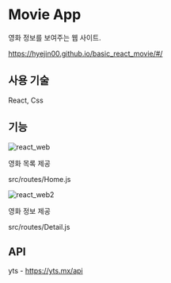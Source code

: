 # Movie App
영화 정보를 보여주는 웹 사이트.

https://hyejin00.github.io/basic_react_movie/#/

## 사용 기술
React, Css

## 기능
![react_web](https://user-images.githubusercontent.com/44718809/98741888-c76f1080-23f0-11eb-85e1-17f6f3f70362.PNG)

영화 목록 제공

src/routes/Home.js

![react_web2](https://user-images.githubusercontent.com/44718809/98741895-ca6a0100-23f0-11eb-8a57-554266adf2ea.PNG)

영화 정보 제공

src/routes/Detail.js

## API
yts - https://yts.mx/api
